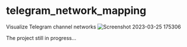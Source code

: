 # telegram_network_mapping

Visualize Telegram channel networks
![Screenshot 2023-03-25 175306](https://user-images.githubusercontent.com/5606033/227744037-b83b60c5-f9fa-47a3-8d58-3093bcac5036.jpg)

The project still in progress...
